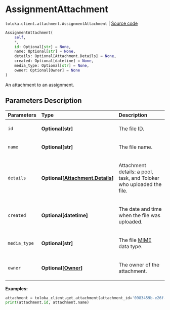 # AssignmentAttachment
`toloka.client.attachment.AssignmentAttachment` | [Source code](https://github.com/Toloka/toloka-kit/blob/v1.2.1/src/client/attachment.py#L56)

```python
AssignmentAttachment(
    self,
    *,
    id: Optional[str] = None,
    name: Optional[str] = None,
    details: Optional[Attachment.Details] = None,
    created: Optional[datetime] = None,
    media_type: Optional[str] = None,
    owner: Optional[Owner] = None
)
```

An attachment to an assignment.

## Parameters Description

| Parameters | Type | Description |
| :----------| :----| :-----------|
`id`|**Optional\[str\]**|<p>The file ID.</p>
`name`|**Optional\[str\]**|<p>The file name.</p>
`details`|**Optional\[[Attachment.Details](toloka.client.attachment.Attachment.Details.md)\]**|<p>Attachment details: a pool, task, and Toloker who uploaded the file.</p>
`created`|**Optional\[datetime\]**|<p>The date and time when the file was uploaded.</p>
`media_type`|**Optional\[str\]**|<p>The file [MIME](https://developer.mozilla.org/en-US/docs/Web/HTTP/Basics_of_HTTP/MIME_types) data type.</p>
`owner`|**Optional\[[Owner](toloka.client.owner.Owner.md)\]**|<p>The owner of the attachment.</p>

**Examples:**


```python
attachment = toloka_client.get_attachment(attachment_id='0983459b-e26f-42f3-a5fd-6e3feee913e7')
print(attachment.id, attachment.name)
```
